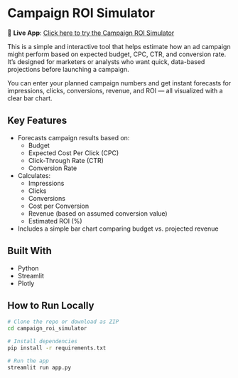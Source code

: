 # Campaign ROI Simulator
🔗 **Live App**: [Click here to try the Campaign ROI Simulator](https://campaign-roi-simulator-vjkhuf94kixrg2nfcwbans.streamlit.app/)


This is a simple and interactive tool that helps estimate how an ad campaign might perform based on expected budget, CPC, CTR, and conversion rate. It’s designed for marketers or analysts who want quick, data-based projections before launching a campaign.

You can enter your planned campaign numbers and get instant forecasts for impressions, clicks, conversions, revenue, and ROI — all visualized with a clear bar chart.

## Key Features

- Forecasts campaign results based on:
  - Budget
  - Expected Cost Per Click (CPC)
  - Click-Through Rate (CTR)
  - Conversion Rate
- Calculates:
  - Impressions
  - Clicks
  - Conversions
  - Cost per Conversion
  - Revenue (based on assumed conversion value)
  - Estimated ROI (%)
- Includes a simple bar chart comparing budget vs. projected revenue

## Built With

- Python
- Streamlit
- Plotly

## How to Run Locally

```bash
# Clone the repo or download as ZIP
cd campaign_roi_simulator

# Install dependencies
pip install -r requirements.txt

# Run the app
streamlit run app.py
